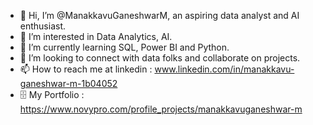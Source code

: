 - 👋 Hi, I’m @ManakkavuGaneshwarM, an aspiring data analyst and AI enthusiast. 
- 👀 I’m interested in Data Analytics, AI.  
- 🌱 I’m currently learning SQL, Power BI and Python. 
- 💞️ I’m looking to connect with data folks and collaborate on projects. 
- 📫 How to reach me at linkedin : www.linkedin.com/in/manakkavu-ganeshwar-m-1b04052
- 🗄️ My Portfolio : https://www.novypro.com/profile_projects/manakkavuganeshwar-m
